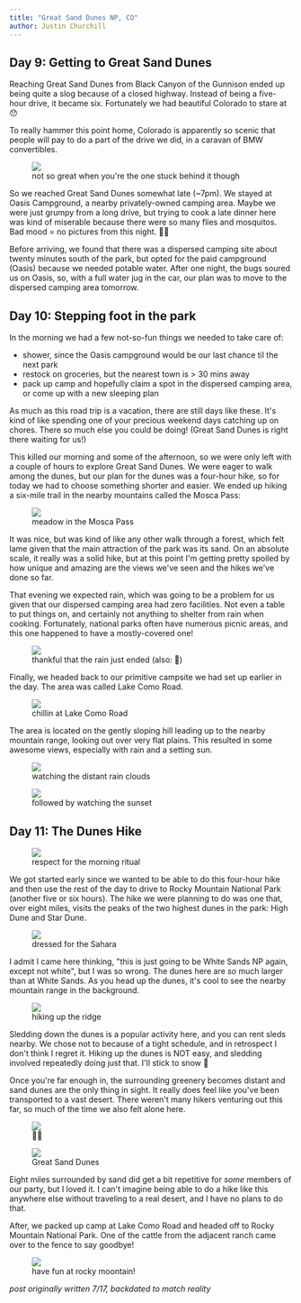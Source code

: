 ```yaml
---
title: "Great Sand Dunes NP, CO"
author: Justin Churchill
---
```


## Day 9: Getting to Great Sand Dunes
Reaching Great Sand Dunes from Black Canyon of the Gunnison ended up being quite a slog because of a closed highway. Instead of being a five-hour drive, it became six. Fortunately we had beautiful Colorado to stare at 😯

To really hammer this point home, Colorado is apparently so scenic that people will pay to do a part of the drive we did, in a caravan of BMW convertibles.

<!-- BMW convertible line -->
<figure>
    <img src="https://lh3.googleusercontent.com/pw/AM-JKLVhuHAqzhU73uj1bhHySZhwfBYw4IDh9Am9QrcqJvc59NTA22vgCgt83dZRwqCO6WbWJSwQpZfsK2k3qb9lmI8FqWyi61ycC1ap0h8fg0BaK4pQrQKo9SP08F3rjOw9fCid5Dkf9XnS3kUzRch92UD1mg=w1862-h1396-no?authuser=0">
    <figcaption>not so great when you're the one stuck behind it though</figcaption>
</figure>

So we reached Great Sand Dunes somewhat late (~7pm). We stayed at Oasis Campground, a nearby privately-owned camping area. Maybe we were just grumpy from a long drive, but trying to cook a late dinner here was kind of miserable because there were so many flies and mosquitos. Bad mood = no pictures from this night. 😵‍💫

Before arriving, we found that there was a dispersed camping site about twenty minutes south of the park, but opted for the paid campground (Oasis) because we needed potable water. After one night, the bugs soured us on Oasis, so, with a full water jug in the car, our plan was to move to the dispersed camping area tomorrow.

## Day 10: Stepping foot in the park 

In the morning we had a few not-so-fun things we needed to take care of:
- shower, since the Oasis campground would be our last chance til the next park
- restock on groceries, but the nearest town is > 30 mins away
- pack up camp and hopefully claim a spot in the dispersed camping area, or come up with a new sleeping plan

As much as this road trip is a vacation, there are still days like these. It's kind of like spending one of your precious weekend days catching up on chores. There so much else you could be doing! (Great Sand Dunes is right there waiting for us!)

This killed our morning and some of the afternoon, so we were only left with a couple of hours to explore Great Sand Dunes. We were eager to walk among the dunes, but our plan for the dunes was a four-hour hike, so for today we had to choose something shorter and easier. We ended up hiking a six-mile trail in the nearby mountains called the Mosca Pass:

<!-- judy hiking the mosca pass -->
<figure>
    <img src="https://lh3.googleusercontent.com/pw/AM-JKLUQyzT1FKY_Ao8jx7lg3p0onNaSMY7MBDD7B0kZfJ1DFvavX8QbUXlonhEnPfsPEHnS70w6GisVx0VVvYQXKXGxMEeFyvk94vfkGu8ao71sawmy1c05End4EI8AE5TFkKgXMq3Qb_ADGhA9PFZyeGufOg=w1862-h1396-no?authuser=0">
    <figcaption>meadow in the Mosca Pass</figcaption>
</figure>

It was nice, but was kind of like any other walk through a forest, which felt lame given that the main attraction of the park was its sand. On an absolute scale, it really was a solid hike, but at this point I'm getting pretty spoiled by how unique and amazing are the views we've seen and the hikes we've done so far.

That evening we expected rain, which was going to be a problem for us given that our dispersed camping area had zero facilities. Not even a table to put things on, and certainly not anything to shelter from rain when cooking. Fortunately, national parks often have numerous picnic areas, and this one happened to have a mostly-covered one!

<!-- me in raincoat in picnic area -->
<figure>
    <img src="https://lh3.googleusercontent.com/pw/AM-JKLWE8WcqDx2CfyzqSyiWGFTwVeciWhu3a2RN1ADstPiyP5ckjwds6ie58zOZ83OZgTvM4sMhwNEzmrGazXbH-IDl-9_ZcC3H_IaiWHm9sK1JHRX06VCwEF1N7r6OP0CJKridJH127USzQLc1ps6mGjtwSQ=w1862-h1396-no?authuser=0">
    <figcaption>thankful that the rain just ended (also: 🌈)</figcaption>
</figure>

Finally, we headed back to our primitive campsite we had set up earlier in the day. The area was called Lake Como Road.

<!-- me eating chips and salsa at lake como road -->
<figure>
    <img src="https://lh3.googleusercontent.com/pw/AM-JKLUK1Aa3Mkhj6Mc4sRdGClWUZVSm6DiVG7y5hR6elb_J_dK3s63Siwefl8zkXAvzYOOLw22vYCsfrL_pLvYmBkbQNWB-JSGsJM2FouPYDbbZEYZUacbww0LTTwIN_VGrdrzOk7vxfHAXRvAd1lCRAmlXng=w1862-h1396-no?authuser=0">
    <figcaption>chillin at Lake Como Road</figcaption>
</figure>

The area is located on the gently sloping hill leading up to the nearby mountain range, looking out over very flat plains. This resulted in some awesome views, especially with rain and a setting sun.

<!-- rain in distance from lake como road -->
<figure>
    <img src="https://lh3.googleusercontent.com/pw/AM-JKLUkY9RjOXWakwiKc_f4Pjx0RYsJhcVLfp2QXJDal1_7OFrqn4PV1Tdmuq_jHxkEcedfw8j9rlFUfLypZ9ecxj91LJjJ19zX0H8En6hNg4q-7fYY6RadN_O076_fIlfta2oqewgLdZXJSrxiIumyXxQZdw=w1862-h1396-no?authuser=0">
    <figcaption>watching the distant rain clouds</figcaption>
</figure>

<!-- sunset from lake como road -->
<figure>
    <img src="https://lh3.googleusercontent.com/pw/AM-JKLWZm-DOVB7kGojTftivoYQse8PfS37ej4RzadAj9Yon99A9c-hU7-XKGFiNNmduAFviC2YMCRoLoj4uaziDvgd05nJh7jHd_zVkglN3WC4WM-pkiNfGpVjxOdKq4jRibk5Bfj3-wB9gZwzDO439_QgJzQ=w1862-h1396-no?authuser=0">
    <figcaption>followed by watching the sunset</figcaption>
</figure>

## Day 11: The Dunes Hike

<!-- making coffee from trunk at lake como road -->
<figure>
    <img src="https://lh3.googleusercontent.com/pw/AM-JKLXNHxQCuU-0QTSxSkkg_xnC4mBUaL7N-5h6a7pCqXMVd9mIkasPJ5v8xdF_XOodQkCVfJM7gOiEyNGcUzZ8bnr5EyGRrIx0JkeaH9QgDWWwU9nq1cN0jwL_Ejgwq6zGOgadGG5yHNcKMnLDx9qxKmYG_Q=w1048-h1396-no?authuser=0">
    <figcaption>respect for the morning ritual</figcaption>
</figure>

We got started early since we wanted to be able to do this four-hour hike and then use the rest of the day to drive to Rocky Mountain National Park (another five or six hours). The hike we were planning to do was one that, over eight miles, visits the peaks of the two highest dunes in the park: High Dune and Star Dune.

<!-- me in desert gear at start of sand dunes -->
<figure>
    <img src="https://lh3.googleusercontent.com/pw/AM-JKLXWUyj5SIz7MgN5gArLeeb8Hw5DolRltZa79Q3j08FcuygVV8JXPwnCRuHNfP4gToim96FwLtUJ6J6asqLslc1IsCOmB-wAHXP2egZJcNacRarvsz8rtxeFmKNMcqyDCQSiI_7RBnyvOdySs2d5pc9UAw=w1862-h1396-no?authuser=0">
    <figcaption>dressed for the Sahara</figcaption>
</figure>

I admit I came here thinking, "this is just going to be White Sands NP again, except not white", but I was so wrong. The dunes here are _so_ much larger than at White Sands. As you head up the dunes, it's cool to see the nearby mountain range in the background.

<!-- judy starting up the dunes trail -->
<figure>
    <img src="https://lh3.googleusercontent.com/pw/AM-JKLU-hmnLsi3FmJwb6El5GmcZHaavHPkT0Aal_2Wp04IGUyNjanBsMoVHMhHHmVtwCwYUDfsuBQPT7wh7vWD54mN-03vNJyWcWbOFXEg7STadrRqmhHdLTg3CFk-wdW8wK3G2-mLUEACbYoekadWqz0vYOQ=w1862-h1396-no?authuser=0">
    <figcaption>hiking up the ridge</figcaption>
</figure>

Sledding down the dunes is a popular activity here, and you can rent sleds nearby. We chose not to because of a tight schedule, and in retrospect I don't think I regret it. Hiking up the dunes is NOT easy, and sledding involved repeatedly doing just that. I'll stick to snow 🥶

Once you're far enough in, the surrounding greenery becomes distant and sand dunes are the only thing in sight. It really does feel like you've been transported to a vast desert. There weren't many hikers venturing out this far, so much of the time we also felt alone here.

<!-- me in sand dune bowl -->
<figure>
    <img src="https://lh3.googleusercontent.com/pw/AM-JKLXyZmouk9gorJ1SpF4VkjFEEjDy0aePLyv6ajk5mvI9SxzaDh_bWV-WMu_cd1VGLJTcNSepuXu4LMF_0DPEW2DCLZbyXlxUHlg71QrVOqjWjbiDZOAOklAZDkY00dJUYfybj-QPGmbBlB4sP-yIxqR_Ow=w1048-h1396-no?authuser=0">
    <figcaption>🧘‍♂️</figcaption>
</figure>

<!-- judy coming up on dune -->
<figure>
    <img src="https://lh3.googleusercontent.com/pw/AM-JKLUbqMYapGvNy3D9AS8mQ9rubn8MtmwMN2FOMR0_zpprW3jzNazFjCNHmOibIe9BSvzDre8G4-DtfzBBpzCkseW1IP3g2WFf2xUBaZIUC0Z8M16rC835S2jms3_ytda4_3v0Q7vjWvZkGBMUSSeHrfSQig=w1048-h1396-no?authuser=0">
    <figcaption>Great Sand Dunes</figcaption>
</figure>

Eight miles surrounded by sand did get a bit repetitive for _some_ members of our party, but I loved it. I can't imagine being able to do a hike like this anywhere else without traveling to a real desert, and I have no plans to do that.

After, we packed up camp at Lake Como Road and headed off to Rocky Mountain National Park. One of the cattle from the adjacent ranch came over to the fence to say goodbye!

<!-- cow at lake como road -->
<figure>
    <img src="https://lh3.googleusercontent.com/pw/AM-JKLX-Dhd4uQn18UWZf9LaWLjnrKtfXz8Ez-9fCr-rNu8TB2x4Z8Mx3-e3pyUasGGdj2oGTzWK_qqR6oYYyZSCx5gj4oH8Ck23hqg4nP5nzvCoPH2F89EmgzDix_IABLJhsy5_NTpK1itQAzXkLjfknUpO-A=w1862-h1396-no?authuser=0">
    <figcaption>have fun at rocky moontain!</figcaption>
</figure>

_post originally written 7/17, backdated to match reality_
